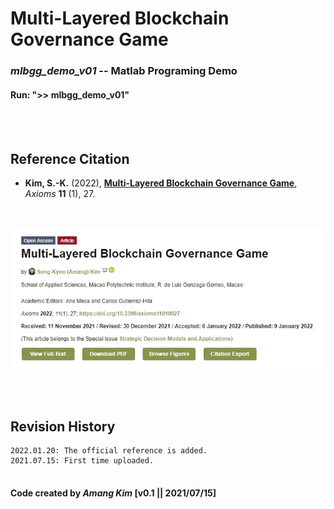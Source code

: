 # Multi-Layered Blockchain Governance Game

### *mlbgg_demo_v01*  --  Matlab Programing Demo

#### Run: ">> mlbgg_demo_v01"
</br>
</br>

## Reference Citation
* **Kim, S.-K.** (2022), <a href="https://www.mdpi.com/2075-1680/11/1/27" target="_blank">**Multi-Layered Blockchain Governance Game**,</a> *Axioms* **11** (1), 27.</br>
</br>


![-](https://github.com/amangkim/mlbgg/blob/main/__Axioms_home.jpg)

</br>
</br>

## Revision History
```
2022.01.20: The official reference is added.
2021.07.15: First time uploaded.


```

#### Code created by *Amang Kim* [v0.1 || 2021/07/15]
